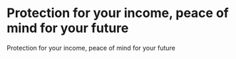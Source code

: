 # Protection for your income, peace of mind for your future
Protection for your income, peace of mind for your future

